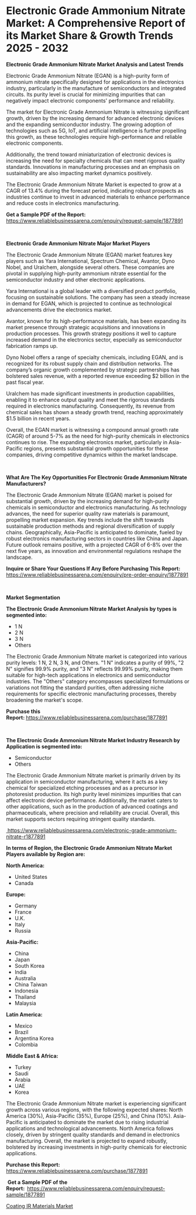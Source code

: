 <p><h1>Electronic Grade Ammonium Nitrate Market: A Comprehensive Report of its Market Share & Growth Trends 2025 - 2032</h1></p><p><strong>Electronic Grade Ammonium Nitrate Market Analysis and Latest Trends</strong></p>
<p><p>Electronic Grade Ammonium Nitrate (EGAN) is a high-purity form of ammonium nitrate specifically designed for applications in the electronics industry, particularly in the manufacture of semiconductors and integrated circuits. Its purity level is crucial for minimizing impurities that can negatively impact electronic components' performance and reliability.</p><p>The market for Electronic Grade Ammonium Nitrate is witnessing significant growth, driven by the increasing demand for advanced electronic devices and the expanding semiconductor industry. The growing adoption of technologies such as 5G, IoT, and artificial intelligence is further propelling this growth, as these technologies require high-performance and reliable electronic components. </p><p>Additionally, the trend toward miniaturization of electronic devices is increasing the need for specialty chemicals that can meet rigorous quality standards. Innovations in manufacturing processes and an emphasis on sustainability are also impacting market dynamics positively. </p><p>The Electronic Grade Ammonium Nitrate Market is expected to grow at a CAGR of 13.4% during the forecast period, indicating robust prospects as industries continue to invest in advanced materials to enhance performance and reduce costs in electronics manufacturing.</p></p>
<p><strong>Get a Sample PDF of the Report:&nbsp;</strong> <a href="https://www.reliablebusinessarena.com/enquiry/request-sample/1877891?utm_campaign=2259&utm_medium=2&utm_source=Github&utm_content=ia&utm_term=04022025&utm_id=electronic-grade-ammonium-nitrate">https://www.reliablebusinessarena.com/enquiry/request-sample/1877891</a></p>
<p>&nbsp;</p>
<p><strong>Electronic Grade Ammonium Nitrate Major Market Players</strong></p>
<p><p>The Electronic Grade Ammonium Nitrate (EGAN) market features key players such as Yara International, Spectrum Chemical, Avantor, Dyno Nobel, and Uralchem, alongside several others. These companies are pivotal in supplying high-purity ammonium nitrate essential for the semiconductor industry and other electronic applications.</p><p>Yara International is a global leader with a diversified product portfolio, focusing on sustainable solutions. The company has seen a steady increase in demand for EGAN, which is projected to continue as technological advancements drive the electronics market.</p><p>Avantor, known for its high-performance materials, has been expanding its market presence through strategic acquisitions and innovations in production processes. This growth strategy positions it well to capture increased demand in the electronics sector, especially as semiconductor fabrication ramps up.</p><p>Dyno Nobel offers a range of specialty chemicals, including EGAN, and is recognized for its robust supply chain and distribution networks. The company’s organic growth complemented by strategic partnerships has bolstered sales revenue, with a reported revenue exceeding $2 billion in the past fiscal year.</p><p>Uralchem has made significant investments in production capabilities, enabling it to enhance output quality and meet the rigorous standards required in electronics manufacturing. Consequently, its revenue from chemical sales has shown a steady growth trend, reaching approximately $1.5 billion in recent years.</p><p>Overall, the EGAN market is witnessing a compound annual growth rate (CAGR) of around 5-7% as the need for high-purity chemicals in electronics continues to rise. The expanding electronics market, particularly in Asia-Pacific regions, presents substantial growth opportunities for these companies, driving competitive dynamics within the market landscape.</p></p>
<p>&nbsp;</p>
<p><strong>What Are The Key Opportunities For Electronic Grade Ammonium Nitrate Manufacturers?</strong></p>
<p><p>The Electronic Grade Ammonium Nitrate (EGAN) market is poised for substantial growth, driven by the increasing demand for high-purity chemicals in semiconductor and electronics manufacturing. As technology advances, the need for superior quality raw materials is paramount, propelling market expansion. Key trends include the shift towards sustainable production methods and regional diversification of supply chains. Geographically, Asia-Pacific is anticipated to dominate, fueled by robust electronics manufacturing sectors in countries like China and Japan. Future outlook remains positive, with a projected CAGR of 6-8% over the next five years, as innovation and environmental regulations reshape the landscape.</p></p>
<p><strong>Inquire or Share Your Questions If Any Before Purchasing This Report:</strong> <a href="https://www.reliablebusinessarena.com/enquiry/pre-order-enquiry/1877891?utm_campaign=2259&utm_medium=2&utm_source=Github&utm_content=ia&utm_term=04022025&utm_id=electronic-grade-ammonium-nitrate">https://www.reliablebusinessarena.com/enquiry/pre-order-enquiry/1877891</a></p>
<p>&nbsp;</p>
<p><strong>Market Segmentation</strong></p>
<p><strong>The Electronic Grade Ammonium Nitrate Market Analysis by types is segmented into:</strong></p>
<p><ul><li>1 N</li><li>2 N</li><li>3 N</li><li>Others</li></ul></p>
<p><p>The Electronic Grade Ammonium Nitrate market is categorized into various purity levels: 1 N, 2 N, 3 N, and Others. "1 N" indicates a purity of 99%, "2 N" signifies 99.9% purity, and "3 N" reflects 99.99% purity, making them suitable for high-tech applications in electronics and semiconductor industries. The "Others" category encompasses specialized formulations or variations not fitting the standard purities, often addressing niche requirements for specific electronic manufacturing processes, thereby broadening the market's scope.</p></p>
<p><strong>Purchase this Report:&nbsp;</strong><a href="https://www.reliablebusinessarena.com/purchase/1877891?utm_campaign=2259&utm_medium=2&utm_source=Github&utm_content=ia&utm_term=04022025&utm_id=electronic-grade-ammonium-nitrate">https://www.reliablebusinessarena.com/purchase/1877891</a></p>
<p>&nbsp;</p>
<p><strong>The Electronic Grade Ammonium Nitrate Market Industry Research by Application is segmented into:</strong></p>
<p><ul><li>Semiconductor</li><li>Others</li></ul></p>
<p><p>The Electronic Grade Ammonium Nitrate market is primarily driven by its application in semiconductor manufacturing, where it acts as a key chemical for specialized etching processes and as a precursor in photoresist production. Its high purity level minimizes impurities that can affect electronic device performance. Additionally, the market caters to other applications, such as in the production of advanced coatings and pharmaceuticals, where precision and reliability are crucial. Overall, this market supports sectors requiring stringent quality standards.</p></p>
<p><a href="https://www.reliablebusinessarena.com/electronic-grade-ammonium-nitrate-r1877891?utm_campaign=2259&utm_medium=2&utm_source=Github&utm_content=ia&utm_term=04022025&utm_id=electronic-grade-ammonium-nitrate">&nbsp;https://www.reliablebusinessarena.com/electronic-grade-ammonium-nitrate-r1877891</a></p>
<p><strong>In terms of Region, the Electronic Grade Ammonium Nitrate Market Players available by Region are:</strong></p>
<p>
    <p> <strong> North America: </strong>
        <ul>
            <li>United States</li>
            <li>Canada</li>
        </ul>
        </p> 
    <p> <strong> Europe: </strong>
        <ul>
            <li>Germany</li>
            <li>France</li>
            <li>U.K.</li>
            <li>Italy</li>
            <li>Russia</li>
        </ul>
        </p> 
    <p> <strong> Asia-Pacific: </strong>
        <ul>
            <li>China</li>
            <li>Japan</li>
            <li>South Korea</li>
            <li>India</li>
            <li>Australia</li>
            <li>China Taiwan</li>
            <li>Indonesia</li>
            <li>Thailand</li>
            <li>Malaysia</li>
        </ul>
        </p> 
    <p> <strong> Latin America: </strong>
        <ul>
            <li>Mexico</li>
            <li>Brazil</li>
            <li>Argentina Korea</li>
            <li>Colombia</li>
        </ul>
        </p> 
    <p> <strong> Middle East & Africa: </strong>
        <ul>
            <li>Turkey</li>
            <li>Saudi</li>
            <li>Arabia</li>
            <li>UAE</li>
            <li>Korea</li>
        </ul>
    </p>
    </p>
<p><p>The Electronic Grade Ammonium Nitrate market is experiencing significant growth across various regions, with the following expected shares: North America (30%), Asia-Pacific (35%), Europe (25%), and China (10%). Asia-Pacific is anticipated to dominate the market due to rising industrial applications and technological advancements. North America follows closely, driven by stringent quality standards and demand in electronics manufacturing. Overall, the market is projected to expand robustly, bolstered by increasing investments in high-purity chemicals for electronic applications.</p></p>
<p><strong>Purchase this Report: </strong><a href="https://www.reliablebusinessarena.com/purchase/1877891?utm_campaign=2259&utm_medium=2&utm_source=Github&utm_content=ia&utm_term=04022025&utm_id=electronic-grade-ammonium-nitrate">https://www.reliablebusinessarena.com/purchase/1877891</a></p>
<p>&nbsp;<strong>Get a Sample PDF of the Report:&nbsp;&nbsp;</strong><a href="https://www.reliablebusinessarena.com/enquiry/request-sample/1877891?utm_campaign=2259&utm_medium=2&utm_source=Github&utm_content=ia&utm_term=04022025&utm_id=electronic-grade-ammonium-nitrate">https://www.reliablebusinessarena.com/enquiry/request-sample/1877891</a></p>
<p><strong></strong></p>
<p><p><a href="https://github.com/sherikacas30/Market-Research-Report-List-1/blob/main/coating-ir-materials-market.md?utm_campaign=2259&utm_medium=2&utm_source=Github&utm_content=ia&utm_term=04022025&utm_id=electronic-grade-ammonium-nitrate">Coating IR Materials Market</a></p></p>